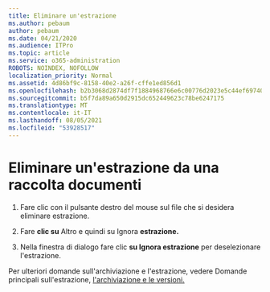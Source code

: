 ```yaml
---
title: Eliminare un'estrazione
ms.author: pebaum
author: pebaum
ms.date: 04/21/2020
ms.audience: ITPro
ms.topic: article
ms.service: o365-administration
ROBOTS: NOINDEX, NOFOLLOW
localization_priority: Normal
ms.assetid: 4d86bf9c-8158-40e2-a26f-cffe1ed856d1
ms.openlocfilehash: b2b3068d2874df7f1884968766e6c00776d2023e5c44ef697401485b57f9fadf
ms.sourcegitcommit: b5f7da89a650d2915dc652449623c78be6247175
ms.translationtype: MT
ms.contentlocale: it-IT
ms.lasthandoff: 08/05/2021
ms.locfileid: "53928517"
---
```

# <a name="discard-a-check-out-from-a-document-library"></a>Eliminare un'estrazione da una raccolta documenti

1. Fare clic con il pulsante destro del mouse sul file che si desidera eliminare estrazione.
    
2. Fare **clic su** Altro e quindi su Ignora **estrazione.** 
    
3. Nella finestra di dialogo fare clic **su Ignora estrazione** per deselezionare l'estrazione. 
    
Per ulteriori domande sull'archiviazione e l'estrazione, vedere Domande principali sull'estrazione, [l'archiviazione e le versioni.](https://go.microsoft.com/fwlink/?linkid=2018786)
  

